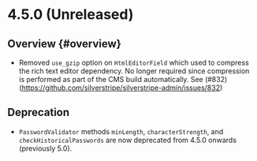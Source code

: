 # 4.5.0 (Unreleased)

## Overview {#overview}

 * Removed `use_gzip` option on `HtmlEditorField` which used to compress the rich text editor dependency. 
   No longer required since compression is performed as part of the CMS build automatically.
   See (#832)(https://github.com/silverstripe/silverstripe-admin/issues/832)

## Deprecation

 * `PasswordValidator` methods `minLength`, `characterStrength`, and `checkHistoricalPasswords` are now deprecated from
  4.5.0 onwards (previously 5.0).
